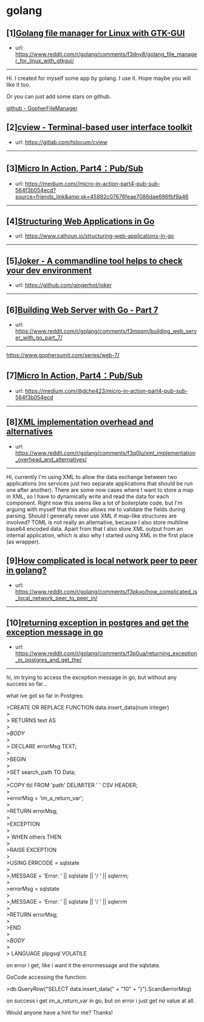 # golang
## [1][Golang file manager for Linux with GTK-GUI](https://www.reddit.com/r/golang/comments/f3dny8/golang_file_manager_for_linux_with_gtkgui/)
- url: https://www.reddit.com/r/golang/comments/f3dny8/golang_file_manager_for_linux_with_gtkgui/
---
Hi. I created for myself some app by golang. I use it. Hope maybe you will like it too.

Or you can just add some stars on github.

[github - GopherFileManager](https://github.com/SilentGopherLnx/GopherFileManager)
## [2][cview - Terminal-based user interface toolkit](https://www.reddit.com/r/golang/comments/f3jky4/cview_terminalbased_user_interface_toolkit/)
- url: https://gitlab.com/tslocum/cview
---

## [3][Micro In Action, Part4：Pub/Sub](https://www.reddit.com/r/golang/comments/f3rqzv/micro_in_action_part4pubsub/)
- url: https://medium.com//micro-in-action-part4-pub-sub-564f3b054ecd?source=friends_link&amp;sk=45892c07676feae7086dae696fbf9a46
---

## [4][Structuring Web Applications in Go](https://www.reddit.com/r/golang/comments/f3rqbu/structuring_web_applications_in_go/)
- url: https://www.calhoun.io/structuring-web-applications-in-go
---

## [5][Joker - A commandline tool helps to check your dev environment](https://www.reddit.com/r/golang/comments/f3pl3u/joker_a_commandline_tool_helps_to_check_your_dev/)
- url: https://github.com/gingerhot/joker
---

## [6][Building Web Server with Go - Part 7](https://www.reddit.com/r/golang/comments/f3mpqm/building_web_server_with_go_part_7/)
- url: https://www.reddit.com/r/golang/comments/f3mpqm/building_web_server_with_go_part_7/
---
https://www.gophersumit.com/series/web-7/
## [7][Micro In Action, Part4：Pub/Sub](https://www.reddit.com/r/golang/comments/f3qx3g/micro_in_action_part4pubsub/)
- url: https://medium.com/@dche423/micro-in-action-part4-pub-sub-564f3b054ecd
---

## [8][XML implementation overhead and alternatives](https://www.reddit.com/r/golang/comments/f3q0lu/xml_implementation_overhead_and_alternatives/)
- url: https://www.reddit.com/r/golang/comments/f3q0lu/xml_implementation_overhead_and_alternatives/
---
Hi,
currently I'm using XML to allow the data exchange between two applications (no services just two separate applications that should be run one after another). There are some now cases where I want to store a map in XML, so I have to dynamically write and read the data for each component. Right now this seems like a lot of boilerplate code, but I'm arguing with myself that this also allows me to validate the fields during parsing. Should I generally never use XML if map-like structures are involved? TOML is not really an alternative, because I also store multiline base64 encoded data. Apart from that I also store XML output from an internal application, which is also why I started using XML in the first place (as wrapper).
## [9][How complicated is local network peer to peer in golang?](https://www.reddit.com/r/golang/comments/f3pkxo/how_complicated_is_local_network_peer_to_peer_in/)
- url: https://www.reddit.com/r/golang/comments/f3pkxo/how_complicated_is_local_network_peer_to_peer_in/
---

## [10][returning exception in postgres and get the exception message in go](https://www.reddit.com/r/golang/comments/f3p0ua/returning_exception_in_postgres_and_get_the/)
- url: https://www.reddit.com/r/golang/comments/f3p0ua/returning_exception_in_postgres_and_get_the/
---
hi, im trying to access the exception message in go, but without any success so far...

what ive got so far in Postgres: 

&gt;CREATE OR REPLACE FUNCTION data.insert\_data(num integer)  
&gt;  
&gt;  RETURNS text AS  
&gt;  
&gt;$BODY$  
&gt;  
&gt;  DECLARE errorMsg TEXT;  
&gt;  
&gt;BEGIN  
&gt;  
&gt;SET search\_path TO Data;  
&gt;  
&gt;COPY tbl FROM 'path' DELIMITER '	' CSV HEADER;  
&gt;  
&gt;errorMsg = 'im\_a\_return\_var';  
&gt;  
&gt;RETURN errorMsg;  
&gt;  
&gt;EXCEPTION  
&gt;  
&gt;   WHEN others THEN  
&gt;  
&gt;RAISE EXCEPTION  
&gt;  
&gt;USING ERRCODE = sqlstate  
&gt;  
&gt;,MESSAGE = 'Error: ' || sqlstate || '/ ' || sqlerrm;  
&gt;  
&gt;errorMsg = sqlstate  
&gt;  
&gt;,MESSAGE = 'Error: ' || sqlstate || '/ ' || sqlerrm  
&gt;  
&gt;RETURN errorMsg;  
&gt;  
&gt;END  
&gt;  
&gt;$BODY$  
&gt;  
&gt;  LANGUAGE plpgsql VOLATILE

on error i get, like i want it the errormessage and the sqlstate.

GoCode accessing the function: 

&gt;db.QueryRow("SELECT data.insert\_data(" + "10" + ")").Scan(&amp;errorMsg)

on success i get im\_a\_return\_var in go, but on error i just get no value at all.

Would anyone have a hint for me? Thanks!
